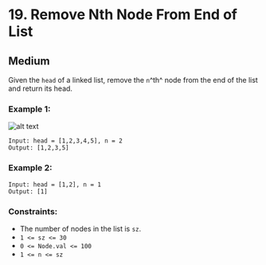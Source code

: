 # 19. Remove Nth Node From End of List


## Medium

Given the `head` of a linked list, remove the `n`^th^ node from the end of the list and return its head.


### Example 1:
![alt text](https://assets.leetcode.com/uploads/2020/10/03/remove_ex1.jpg)
```console
Input: head = [1,2,3,4,5], n = 2
Output: [1,2,3,5]
```

### Example 2:
```console
Input: head = [1,2], n = 1
Output: [1]
```


### Constraints:

- The number of nodes in the list is `sz`.
- `1 <= sz <= 30`
- `0 <= Node.val <= 100`
- `1 <= n <= sz`